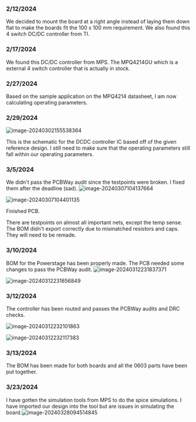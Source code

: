 ### 2/12/2024

We decided to mount the board at a right angle instead of laying them down flat to make the boards fit the 100 x 100 mm requirement. We also found this 4 switch DC/DC controller from TI. 

### 2/17/2024

We found this DC/DC controller from MPS. The MPQ4214GU which is a external 4 switch controller that is actually in stock. 

### 2/27/2024

Based on the sample application on the MPQ4214 datasheet, I am now calculating operating parameters. 

### 2/29/2024

![image-20240302155538364](./assets/image-20240302155538364.png)

This is the schematic for the DCDC controller IC based off of the given reference design. I still need to make sure that the operating parameters still fall within our  operating parameters.

### 3/5/2024

We didn't pass the PCBWay audit since the testpoints were broken. I fixed them after the deadline (sad). 
![image-20240307104137664](./assets/image-20240307104137664.png)

![image-20240307104401135](./assets/image-20240307104401135.png)

Finished PCB. 

There are testpoints on almost all important nets, except the temp sense. The BOM didn't export correctly due to mismatched resistors and caps. They will need to be remade.   

### 3/10/2024

BOM for the Powerstage has been properly made. The PCB needed some changes to pass the PCBWay audit.
![image-20240312231837371](./assets/image-20240312231837371.png)

![image-20240312231856849](./assets/image-20240312231856849.png)



### 3/12/2024

The controller has been routed and passes the PCBWay audits and DRC checks.

![image-20240312232101863](./assets/image-20240312232101863.png)

![image-20240312232117383](./assets/image-20240312232117383.png)

### 3/13/2024

The BOM has been made for both boards and all the 0603 parts have been put together. 

### 3/23/2024

I have gotten the simulation tools from MPS to do the spice simulations. I have imported our design into the tool but are issues in simulating the board.![image-20240328094514845](./assets/image-20240328094514845.png)
